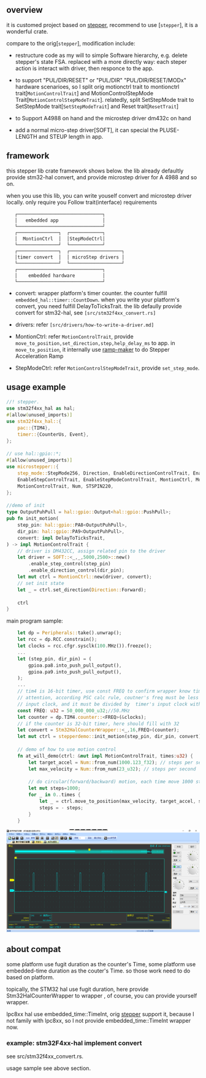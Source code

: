 
## overview

it is customed project based on [stepper](https://crates.io/crates/stepper), recommend to use [`stepper`], it is a wonderful crate.

compare to the orig[`stepper`], modification include:

- restructure code as my will to simple Software hierarchy, e.g.  delete stepper's state FSA. replaced with a more directly way: each steper action is interact with driver, then responce to the app.

- to support "PUL/DIR/RESET" or "PUL/DIR" "PUL/DIR/RESET/MODx" hardware scenarioes, so I split orig motionctrl trait to montionctrl trait[`MotionControlTrait`] and MotionControlStepMode Trait[`MotionControlStepModeTrait`]. relatedly, split SetStepMode trait to SetStepMode trait[`SetStepModeTrait`] and Reset trait[`ResetTrait`] 

- to Support A4988 on hand and the microstep driver dm432c on hand

- add a normal micro-step driver[SOFT], it can special the PLUSE-LENGTH and STEUP length in app.

## framework

this stepper lib crate framework shows below.  the lib already defaultly provide stm32-hal convert,
and provide microstep driver for A 4988 and so on.

when you use this lib, you can write youself convert and microstep driver locally. only require you Follow trait(interface) requirements

```text
   ┌───────────────────────────────┐
   │   embedded app                │
   └───────────────────────────────┘
   ┌───────────────┐  ┌────────────┐
   │  MontionCtrl  │  │StepModeCtrl│
   └───────────────┘  └────────────┘
   ┌───────────────┐  ┌───────────────────┐
   │timer convert  │  │ microStep drivers │
   └───────────────┘  └───────────────────┘
   ┌───────────────────────────────┐
   │    embedded hardware          │
   └───────────────────────────────┘
```   

- convert: wrapper platform's timer counter. the counter fulfill `embedded_hal::timer::CountDown`. when you write your platform's convert, you need fulfill DelayToTicksTrait. the lib defaully provide convert for stm32-hal, see `[src/stm32f4xx_convert.rs]`

- drivers: refer `[src/drivers/how-to-write-a-driver.md]`

- MontionCtrl: refer `MotionControlTrait`, provide `move_to_position,set_direction,step,help_delay_ms` to app. in `move_to_position`, it internally use [ramp-maker](https://crates.io/crates/ramp-maker) to do Stepper Acceleration Ramp

- StepModeCtrl: refer `MotionControlStepModeTrait`, provide `set_step_mode`.


## usage example

```rust
//! stepper.
use stm32f4xx_hal as hal;
#[allow(unused_imports)]
use stm32f4xx_hal::{
    pac::{TIM4},
    timer::{CounterUs, Event},
};

// use hal::gpio::*;
#[allow(unused_imports)]
use microstepper::{
    step_mode::StepMode256, Direction, EnableDirectionControlTrait, EnableResetControlTrait,
    EnableStepControlTrait, EnableStepModeControlTrait, MontionCtrl, MotionControlStepModeTrait,
    MotionControlTrait, Num, STSPIN220,
};

//demo of init
type OutputPuhPull = hal::gpio::Output<hal::gpio::PushPull>;
pub fn init_motion(
    step_pin: hal::gpio::PA8<OutputPuhPull>,
    dir_pin: hal::gpio::PA9<OutputPuhPull>,
    convert: impl DelayToTicksTrait,
) -> impl MotionControlTrait {
    // driver is DM432CC, assign related pin to the driver
    let driver = SOFT::<_,_,5000,2500>::new()
        .enable_step_control(step_pin)
        .enable_direction_control(dir_pin);
    let mut ctrl = MontionCtrl::new(driver, convert);
    // set init state
    let _ = ctrl.set_direction(Direction::Forward);

    ctrl
}

```

main program sample:

```rust
    let dp = Peripherals::take().unwrap();
    let rcc = dp.RCC.constrain();
    let clocks = rcc.cfgr.sysclk(100.MHz()).freeze();
    ...
    let (step_pin, dir_pin) = (
        gpioa.pa8.into_push_pull_output(),
        gpioa.pa9.into_push_pull_output(),
    );
    ...
    // tim4 is 16-bit timer, use const FREQ to confirm wrapper know tim4's freq
    // attention, according PSC calc rule, coutner's freq must be less timer's 
    // input clock, and it must be divided by  timer's input clock with no remainder
    const FREQ: u32 = 50_000_000_u32;//50.MHz
    let counter = dp.TIM4.counter::<FREQ>(&clocks);
    // if the counter is 32-bit timer, here should fill with 32
    let convert = Stm32HalCounterWrapper::<_,16,FREQ>(counter); 
    let mut ctrl = stepperdemo::init_motion(step_pin, dir_pin, convert);

    // demo of how to use motion control
    fn at_will_demo(ctrl: &mut impl MotionControlTrait, times:u32) {
        let target_accel = Num::from_num(1000.123_f32); // steps per second^2
        let max_velocity = Num::from_num(23_u32); // steps per second

        // do circular(forward/backward) motion, each time move 1000 steps
        let mut steps=1000;
        for _ in 0..times {
            let _ = ctrl.move_to_position(max_velocity, target_accel, steps);
            steps = - steps;
        }
    }

```
![](https://github.com/flyingyizi/microstepper/blob/main/snap.PNG)

## about compat

some platform use fugit duration as the counter's Time, some platform use embedded-time duration as the couter's Time. so those work need to do based on platform.

topically, the STM32 hal use fugit duration, here provide Stm32HalCounterWrapper to wrapper , of course, you can provide yourself wrapper.

lpc8xx hal use embedded_time::TimeInt, orig [stepper](https://crates.io/crates/stepper) support it, because I not family with lpc8xx, so I not provide embedded_time::TimeInt wrapper now.

### example: stm32F4xx-hal implement convert

see src/stm32f4xx_convert.rs. 

usage sample see above section.


